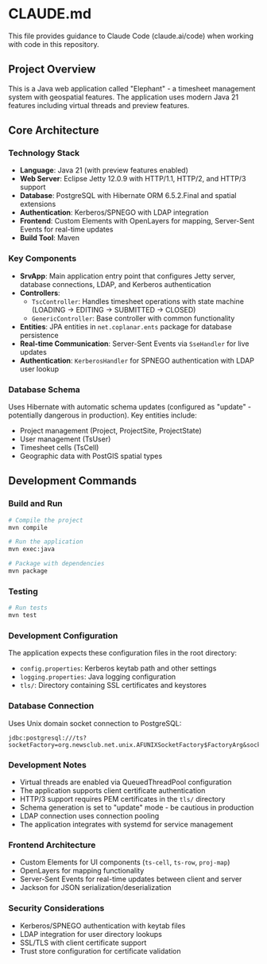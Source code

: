 # CLAUDE.md

This file provides guidance to Claude Code (claude.ai/code) when working with code in this repository.

## Project Overview

This is a Java web application called "Elephant" - a timesheet management system with geospatial features. The application uses modern Java 21 features including virtual threads and preview features.

## Core Architecture

### Technology Stack
- **Language**: Java 21 (with preview features enabled)
- **Web Server**: Eclipse Jetty 12.0.9 with HTTP/1.1, HTTP/2, and HTTP/3 support
- **Database**: PostgreSQL with Hibernate ORM 6.5.2.Final and spatial extensions
- **Authentication**: Kerberos/SPNEGO with LDAP integration
- **Frontend**: Custom Elements with OpenLayers for mapping, Server-Sent Events for real-time updates
- **Build Tool**: Maven

### Key Components

- **SrvApp**: Main application entry point that configures Jetty server, database connections, LDAP, and Kerberos authentication
- **Controllers**: 
  - `TscController`: Handles timesheet operations with state machine (LOADING → EDITING → SUBMITTED → CLOSED)
  - `GenericController`: Base controller with common functionality
- **Entities**: JPA entities in `net.coplanar.ents` package for database persistence
- **Real-time Communication**: Server-Sent Events via `SseHandler` for live updates
- **Authentication**: `KerberosHandler` for SPNEGO authentication with LDAP user lookup

### Database Schema
Uses Hibernate with automatic schema updates (configured as "update" - potentially dangerous in production). Key entities include:
- Project management (Project, ProjectSite, ProjectState)
- User management (TsUser) 
- Timesheet cells (TsCell)
- Geographic data with PostGIS spatial types

## Development Commands

### Build and Run
```bash
# Compile the project
mvn compile

# Run the application
mvn exec:java

# Package with dependencies
mvn package
```

### Testing
```bash
# Run tests
mvn test
```

### Development Configuration

The application expects these configuration files in the root directory:
- `config.properties`: Kerberos keytab path and other settings
- `logging.properties`: Java logging configuration
- `tls/`: Directory containing SSL certificates and keystores

### Database Connection
Uses Unix domain socket connection to PostgreSQL:
```
jdbc:postgresql:///ts?socketFactory=org.newsclub.net.unix.AFUNIXSocketFactory$FactoryArg&socketFactoryArg=/var/run/postgresql/.s.PGSQL.5432
```

### Development Notes

- Virtual threads are enabled via QueuedThreadPool configuration
- The application supports client certificate authentication
- HTTP/3 support requires PEM certificates in the `tls/` directory
- Schema generation is set to "update" mode - be cautious in production
- LDAP connection uses connection pooling
- The application integrates with systemd for service management

### Frontend Architecture
- Custom Elements for UI components (`ts-cell`, `ts-row`, `proj-map`)
- OpenLayers for mapping functionality
- Server-Sent Events for real-time updates between client and server
- Jackson for JSON serialization/deserialization

### Security Considerations
- Kerberos/SPNEGO authentication with keytab files
- LDAP integration for user directory lookups
- SSL/TLS with client certificate support
- Trust store configuration for certificate validation